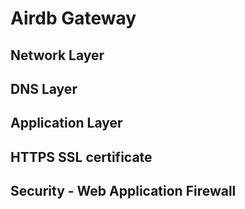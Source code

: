 # Airdb Gateway

## Network Layer 

## DNS Layer

## Application Layer

## HTTPS SSL certificate

## Security - Web Application Firewall